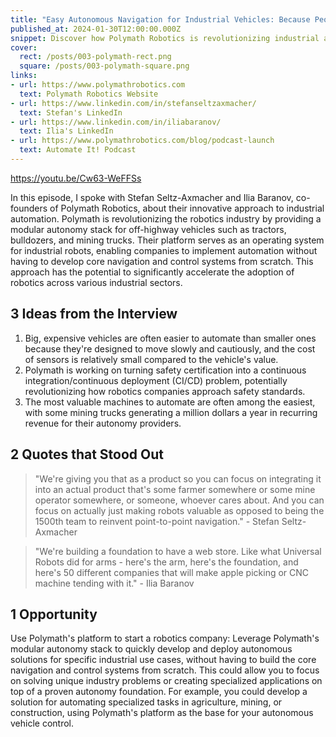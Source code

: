 ```yaml
---
title: "Easy Autonomous Navigation for Industrial Vehicles: Because People Keep Asking for It"
published_at: 2024-01-30T12:00:00.000Z
snippet: Discover how Polymath Robotics is revolutionizing industrial automation by providing a modular autonomy stack for off-highway vehicles. Stefan Seltz-Axmacher and Ilia Baranov share insights on simplifying robotics development and accelerating industry adoption.
cover:
  rect: /posts/003-polymath-rect.png
  square: /posts/003-polymath-square.png
links:
- url: https://www.polymathrobotics.com
  text: Polymath Robotics Website
- url: https://www.linkedin.com/in/stefanseltzaxmacher/
  text: Stefan's LinkedIn
- url: https://www.linkedin.com/in/iliabaranov/
  text: Ilia's LinkedIn
- url: https://www.polymathrobotics.com/blog/podcast-launch
  text: Automate It! Podcast
---
```


https://youtu.be/Cw63-WeFFSs

In this episode, I spoke with Stefan Seltz-Axmacher and Ilia Baranov,
co-founders of Polymath Robotics, about their innovative approach to industrial
automation. Polymath is revolutionizing the robotics industry by providing a
modular autonomy stack for off-highway vehicles such as tractors, bulldozers,
and mining trucks. Their platform serves as an operating system for industrial
robots, enabling companies to implement automation without having to develop
core navigation and control systems from scratch. This approach has the
potential to significantly accelerate the adoption of robotics across various
industrial sectors.

## 3 Ideas from the Interview

1. Big, expensive vehicles are often easier to automate than smaller ones
   because they're designed to move slowly and cautiously, and the cost of
   sensors is relatively small compared to the vehicle's value.
2. Polymath is working on turning safety certification into a continuous
   integration/continuous deployment (CI/CD) problem, potentially
   revolutionizing how robotics companies approach safety standards.
3. The most valuable machines to automate are often among the easiest, with some
   mining trucks generating a million dollars a year in recurring revenue for
   their autonomy providers.

## 2 Quotes that Stood Out

> "We're giving you that as a product so you can focus on integrating it into an
> actual product that's some farmer somewhere or some mine operator somewhere,
> or someone, whoever cares about. And you can focus on actually just making
> robots valuable as opposed to being the 1500th team to reinvent point-to-point
> navigation." - Stefan Seltz-Axmacher

> "We're building a foundation to have a web store. Like what Universal Robots
> did for arms - here's the arm, here's the foundation, and here's 50 different
> companies that will make apple picking or CNC machine tending with it." - Ilia
> Baranov

## 1 Opportunity

Use Polymath's platform to start a robotics company: Leverage Polymath's modular
autonomy stack to quickly develop and deploy autonomous solutions for specific
industrial use cases, without having to build the core navigation and control
systems from scratch. This could allow you to focus on solving unique industry
problems or creating specialized applications on top of a proven autonomy
foundation. For example, you could develop a solution for automating specialized
tasks in agriculture, mining, or construction, using Polymath's platform as the
base for your autonomous vehicle control.
